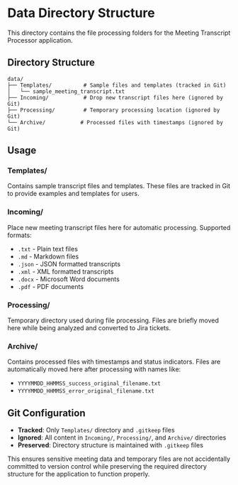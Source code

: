 # Data Directory Structure

This directory contains the file processing folders for the Meeting Transcript Processor application.

## Directory Structure

```
data/
├── Templates/          # Sample files and templates (tracked in Git)
│   └── sample_meeting_transcript.txt
├── Incoming/           # Drop new transcript files here (ignored by Git)
├── Processing/         # Temporary processing location (ignored by Git)
└── Archive/           # Processed files with timestamps (ignored by Git)
```

## Usage

### Templates/
Contains sample transcript files and templates. These files are tracked in Git to provide examples and templates for users.

### Incoming/
Place new meeting transcript files here for automatic processing. Supported formats:
- `.txt` - Plain text files
- `.md` - Markdown files  
- `.json` - JSON formatted transcripts
- `.xml` - XML formatted transcripts
- `.docx` - Microsoft Word documents
- `.pdf` - PDF documents

### Processing/
Temporary directory used during file processing. Files are briefly moved here while being analyzed and converted to Jira tickets.

### Archive/
Contains processed files with timestamps and status indicators. Files are automatically moved here after processing with names like:
- `YYYYMMDD_HHMMSS_success_original_filename.txt`
- `YYYYMMDD_HHMMSS_error_original_filename.txt`

## Git Configuration

- **Tracked**: Only `Templates/` directory and `.gitkeep` files
- **Ignored**: All content in `Incoming/`, `Processing/`, and `Archive/` directories
- **Preserved**: Directory structure is maintained with `.gitkeep` files

This ensures sensitive meeting data and temporary files are not accidentally committed to version control while preserving the required directory structure for the application to function properly.
